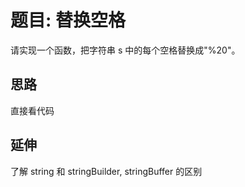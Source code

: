 # 题目: 替换空格

请实现一个函数，把字符串 s 中的每个空格替换成"%20"。


## 思路
直接看代码

## 延伸
了解 string 和 stringBuilder, stringBuffer 的区别

